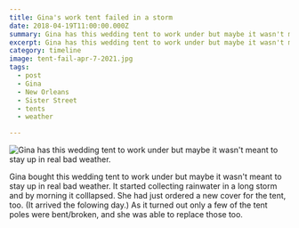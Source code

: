 ```yaml
---
title: Gina's work tent failed in a storm
date: 2018-04-19T11:00:00.000Z
summary: Gina has this wedding tent to work under but maybe it wasn't meant to stay up in real bad weather.
excerpt: Gina has this wedding tent to work under but maybe it wasn't meant to stay up in real bad weather.
category: timeline
image: tent-fail-apr-7-2021.jpg
tags:
  - post 
  - Gina
  - New Orleans
  - Sister Street
  - tents
  - weather

---
```


![Gina has this wedding tent to work under but maybe it wasn't meant to stay up in real bad weather.](/static/img/timeline/tent-fail-apr-7-2021.jp "Gina has this wedding tent to work under but maybe it wasn't meant to stay up in real bad weather.")

Gina bought this wedding tent to work under but maybe it wasn't meant to stay up in real bad weather. It started collecting rainwater in a long storm and by morning it colllapsed. She had just ordered a new cover for the tent, too. (It arrived the folowing day.) As it turned out only a few of the tent poles were bent/broken, and she was able to replace those too.